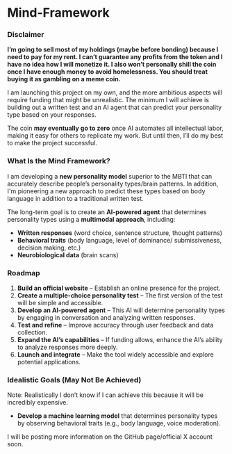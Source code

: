 # Mind-Framework

### Disclaimer

**I’m going to sell most of my holdings (maybe before bonding) because I need to pay for my rent. I can’t guarantee any profits from the token and I have no idea how I will monetize it. I also won’t personally shill the coin once I have enough money to avoid homelessness. You should treat buying it as gambling on a meme coin.**

I am launching this project on my own, and the more ambitious aspects will require funding that might be unrealistic. The minimum I will achieve is building out a written test and an AI agent that can predict your personality type based on your responses.

The coin **may eventually go to zero** once AI automates all intellectual labor, making it easy for others to replicate my work. But until then, I’ll do my best to make the project successful.

### **What Is the Mind Framework?**

I am developing a **new personality model** superior to the MBTI that can accurately describe people’s personality types/brain patterns. In addition, I'm pioneering a new approach to predict these types based on body language in addition to a traditional written test.

The long-term goal is to create an **AI-powered agent** that determines personality types using a **multimodal approach**, including:

* **Written responses** (word choice, sentence structure, thought patterns)  
* **Behavioral traits** (body language, level of dominance/ submissiveness, decision making, etc.)  
* **Neurobiological data** (brain scans)

### **Roadmap**

1. **Build an official website** – Establish an online presence for the project.  
2. **Create a multiple-choice personality test** – The first version of the test will be simple and accessible.  
3. **Develop an AI-powered agent** – This AI will determine personality types by engaging in conversation and analyzing written responses.  
4. **Test and refine** – Improve accuracy through user feedback and data collection.  
5. **Expand the AI’s capabilities** – If funding allows, enhance the AI’s ability to analyze responses more deeply.  
6. **Launch and integrate** – Make the tool widely accessible and explore potential applications.

### **Idealistic Goals (May Not Be Achieved)**

Note: Realistically I don’t know if I can achieve this because it will be incredibly expensive.

* **Develop a machine learning model** that determines personality types by observing behavioral traits (e.g., body language, voice moderation).

I will be posting more information on the GitHub page/official X account soon.

